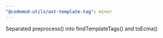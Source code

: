 ```yaml
---
"@codemod-utils/ast-template-tag": minor
---
```


Separated preprocess() into findTemplateTags() and toEcma()
